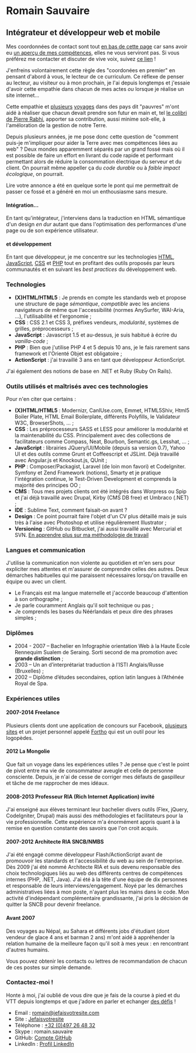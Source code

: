 # Romain Sauvaire

## Intégrateur et développeur web et mobile
Mes coordonnées de contact sont tout [en bas de cette page](#contact) car sans avoir eu [un aperçu de mes compétences](#competences), elles ne vous serviront pas.
Si vous préférez me contacter et discuter de vive voix, suivez [ce lien](#contact) !

J'enfreins volontairement cette règle des "coordonées en premier" en pensant d'abord à vous, le lecteur de ce curriculum. Ce réflexe de penser au lecteur, au visiteur ou à mon prochain, je l'ai depuis longtemps et j'essaie d'avoir cette empathie dans chacun de mes actes _ou_ lorsque je réalise un site internet...

Cette empathie et [plusieurs](#mongolia) [voyages](#before) dans des pays dit "pauvres" m'ont aidé à réaliser que chacun devait prendre son futur en main et, tel [le colibri de Pierre Rabhi](https://www.colibris-lemouvement.org/colibris/colibris-et-la-legende), apporter sa contribution, aussi minime soit-elle, à l'améloration de la gestion de notre Terre.

Depuis plusieurs années, je me pose donc cette question de "comment puis-je m'impliquer pour aider la Terre avec mes compétences liées au web" ? Deux mondes apparemment séparés par un grand fossé mais où il est possible de faire un effort en livrant du code rapide et performant permettant alors de réduire la consommation électrique du serveur et du client. On pourrait même appeller ça du _code durable_ ou à _faible impact écologique_, on pourrait.

Lire votre annonce a été en quelque sorte le pont qui me permettrait de passer ce fossé et a généré en moi un enthousiasme sans mesure. 

<a name="competences"></a>
#### Intégration...
En tant qu'intégrateur, j'interviens dans la traduction en HTML sémantique d'un design _en dur_ autant que dans l'optimisation des performances d'une page ou de son expérience utilisateur.

#### et développement
En tant que développeur, je me concentre sur les technologies [HTML](#HTML), [JavaScript](#JS), [CSS](#CSS) et [PHP](#PHP) tout en profitant des outils proposés par leurs communautés et en suivant les _best practices_ du développement web.

### Technologies

- <a name="HTML"></a>**(X)HTML/HTML5** : Je prends en compte les standards web et propose une structure de page _sémantique_, _compatible_ avec les anciens navigateurs de même que l'accessibilité (normes AnySurfer, WAI-Aria, ...), l'utilisabilité et l'ergonomie ;
- <a name="CSS"></a>**CSS** : CSS 2.1 et CSS 3, préfixes vendeurs, _modularité_, systèmes de grilles, préprocesseurs ;
- <a name="JS"></a>**JavaScript** : Javascript 1.5 et au-dessus, je suis habitué à écrire du _vanilla-code_ ;
- <a name="PHP"></a>**PHP** : Bien que j'utilise PHP 4 et 5 depuis 10 ans, je le fais rarement sans framework et l'Orienté Objet est obligatoire ;
- <a name="AS"></a>**ActionScript** : j'ai travaillé 3 ans en tant que développeur ActionScript.

J'ai également des notions de base en .NET et Ruby (Ruby On Rails).

### Outils utilisés et maîtrisés avec ces technologies

Pour n'en citer que certains :

- **(X)HTML/HTML5** : Modernizr, CanIUse.com, Emmet, HTML5Shiv, Html5 Boiler Plate, HTML Email Boilerplate, différents Polyfills, le Validateur W3C, BrowserShots, ...  ;
- **CSS** : Les préprocesseurs SASS et LESS pour améliorer la modularité et la maintenabilité du CSS. Principalement avec des collections de facilitateurs comme Compass, Neat, Bourbon, Semantic.gs, Lesshat, ... ;
- **JavaScript** : librairies JQuery/UI/Mobile (depuis sa version 0.7), Yahoo UI et des outils comme Grunt et Coffeescript et JSLint. Déjà travaillé avec Angular.js et Knockout.js, QUnit ;
-  **PHP** : Composer/Packagist, Laravel (de loin mon favori) et CodeIgniter. Symfony et Zend Framework (notions), Smarty et je pratique l'intégration continue, le Test-Driven Development et comprends la majorité des principes OO ;
-  **CMS** : Tous mes projets clients ont été intégrés dans Worpress ou Spip et j'ai déjà travaillé avec Drupal, Kirby (CMS DB free) et Umbraco (.NET) ;
-  **IDE** : Sublime Text, comment faisait-on avant ?
-  **Design** : Ce point pourrait faire l'objet d'un CV plus détaillé mais je suis très à l'aise avec Photoshop et utilise régulièrement Illustrator ;
-  **Versioning** : GitHub ou Bitbucket, j'ai aussi travaillé avec Mercurial et SVN. [En apprendre plus sur ma méthodologie de travail](http://jefaisvotresite.com/blog/article/deployer-automatiquement-son-site-sur-un-ftp-mutualise-avec-git-et-bitbucket)

### Langues et communication

J'utilise la communication non violente au quotidien et m'en sers pour expliciter mes attentes et m'assurer de comprendre celles des autres. Deux démarches habituelles qui me paraissent nécessaires lorsqu'on travaille en équipe ou avec un client.

- Le Français est ma langue maternelle et j'accorde beaucoup d'attention à son orthographe ;
- Je parle couramment Anglais qu'il soit technique ou pas ;
- Je comprends les bases du Néérlandais et peux dire des phrases simples ;

### Diplômes

- 2004 - 2007 – Bachelier en Infographie orientation Web à la Haute Ecole Rennequim Sualem de Seraing. Sorti second de ma promotion avec **grande distinction** ;
- 2003 – Un an d’interprétariat traduction à l’ISTI Anglais/Russe (Bruxelles) ;
- 2002 – Diplôme d’études secondaires, option latin langues à l’Athénée Royal de Spa.

### Expériences utiles

#### 2007-2014 Freelance
Plusieurs clients dont une application de concours sur Facebook, [plusieurs sites](http://jefaisvotresite.com/portfolio/) et  un projet personnel appelé [Fortho](http://fortho.fr) qui est un outil pour les logopèdes.

<a name="mongolia"></a>
#### 2012 La Mongolie
Que fait un voyage dans les expériences utiles ?
Je pense que c'est le point de pivot entre ma vie de consommateur aveugle et celle de personne consciente. Depuis, je n'ai de cesse de corriger mes défauts de gaspilleur et tâche de me rapprocher de mes idéaux.

#### 2008-2013 Professeur RIA (Rich Internet Application) invité
J'ai enseigné aux élèves terminant leur bachelier divers outils (Flex, jQuery, CodeIgniter, Drupal) mais aussi des méthodologies et facilitateurs pour la vie professionnelle. Cette expérience m'a énormément appris quant à la remise en question constante des savoirs que l'on croit acquis.

#### 2007-2012 Architecte RIA SNCB/NMBS
J'ai été engagé comme développeur Flash/ActionScript avant de promouvoir les standards et l'accessibilité du web au sein de l'entreprise. Dès 2009 j'ai été nommé Architecte RIA et suis devenu responsable des choix technologiques liés au web des différents centres de compétences internes (PHP, .NET, Java). J'ai été à la tête d'une équipe de dix personnes et responsable de leurs interviews/engagement.
Noyé par les démarches administratives liées à mon poste, n'ayant plus les mains dans le code. Mon activité d'indépendant complémentaire grandissante, j'ai pris la décision de quitter la SNCB pour devenir freelance.

<a name="before"></a>
#### Avant 2007
Des voyages au Népal, au Sahara et différents jobs d'étudiant (dont vendeur de glace 4 ans et barman 2 ans) m'ont aidé à appréhender la relation humaine de la meilleure façon qu'il soit à mes yeux : en rencontrant d'autres humains.

Vous pouvez obtenir les contacts ou lettres de recommandation de chacun de ces postes sur simple demande.

<a name="contact"></a>
### Contactez-moi !

Honte à moi, j'ai oublié de vous dire que je fais de la course à pied et du VTT depuis longtemps et que j'adore en parler et echanger [des défis](http://www.strongmanrun.be/smr/?lang=fr) !

- Email : [romain@jefaisvotresite.com](mailto:romain@jefaisvotresite.com)
- Site : [Jefaisvotresite](http://jefaisvotresite.com)
- Téléphone : [+32 (0)497 26 48 32](tel:0032497264832)
- Skype : romain.sauvaire
- GitHub: [Compte GitHub](https://github.com/RomainSauvaire/)
- LinkedIn : [Profil LinkedIn](http://www.linkedin.com/pub/romain-sauvaire/33/893/9aa)
